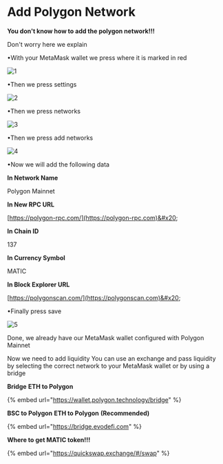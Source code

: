 # Add Polygon Network

**You don't know how to add the polygon network!!!**&#x20;

Don't worry here we explain

•With your MetaMask wallet we press where it is marked in red

![1](https://storage.googleapis.com/poninis/MetaMask%20Add%20Polygon/Captura%20de%20pantalla%20\(317\)\_LI.jpg)

•Then we press settings

![2](https://storage.googleapis.com/poninis/MetaMask%20Add%20Polygon/Captura%20de%20pantalla%20\(318\)\_LI.jpg)

•Then we press networks

![3](https://storage.googleapis.com/poninis/MetaMask%20Add%20Polygon/Captura%20de%20pantalla%20\(319\)\_LI.jpg)

•Then we press add networks

![4](https://storage.googleapis.com/poninis/MetaMask%20Add%20Polygon/Captura%20de%20pantalla%20\(320\)\_LI.jpg)

•Now we will add the following data

**In Network Name**

&#x20;Polygon Mainnet&#x20;

**In New RPC URL**&#x20;

[https://polygon-rpc.com/](https://polygon-rpc.com)&#x20;

**In Chain ID**&#x20;

137&#x20;

**In Currency Symbol**

MATIC

**In Block Explorer URL**

&#x20;[https://polygonscan.com/](https://polygonscan.com)&#x20;

•Finally press save

![5](https://storage.googleapis.com/poninis/MetaMask%20Add%20Polygon/Captura%20de%20pantalla%20\(321\)\_LI.jpg)

Done, we already have our MetaMask wallet configured with Polygon Mainnet

Now we need to add liquidity You can use an exchange and pass liquidity by selecting the correct network to your MetaMask wallet or by using a bridge

**Bridge** **ETH to Polygon**&#x20;

{% embed url="https://wallet.polygon.technology/bridge" %}

**BSC to Polygon** **ETH to Polygon** **(**Recommended**)**

{% embed url="https://bridge.evodefi.com" %}

**Where to get MATIC token!!!**

{% embed url="https://quickswap.exchange/#/swap" %}
